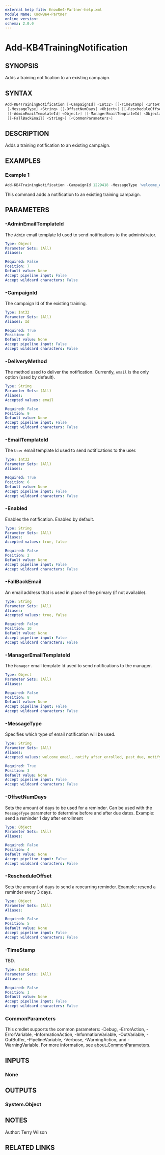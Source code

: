 ```yaml
---
external help file: KnowBe4-Partner-help.xml
Module Name: KnowBe4-Partner
online version:
schema: 2.0.0
---
```


# Add-KB4TrainingNotification

## SYNOPSIS

Adds a training notification to an existing campaign.

## SYNTAX

```powershell
Add-KB4TrainingNotification [-CampaignId] <Int32> [[-TimeStamp] <Int64>] [[-Enabled] <String>]
 [-MessageType] <String> [[-OffsetNumDays] <Object>] [[-RescheduleOffset] <Object>] [-EmailTemplateId] <Int32>
 [[-AdminEmailTemplateId] <Object>] [[-ManagerEmailTemplateId] <Object>] [[-DeliveryMethod] <String>]
 [[-FallBackEmail] <String>] [<CommonParameters>]
```

## DESCRIPTION

Adds a training notification to an existing campaign.

## EXAMPLES

### Example 1

```powershell
Add-KB4TrainingNotification -CampaignId 1229418 -MessageType 'welcome_email' -EmailTemplateId 248835
```

This command adds a notification to an existing training campaign.

## PARAMETERS

### -AdminEmailTemplateId

The `Admin` email template Id used to send notifications to the administrator.

```yaml
Type: Object
Parameter Sets: (All)
Aliases:

Required: False
Position: 7
Default value: None
Accept pipeline input: False
Accept wildcard characters: False
```

### -CampaignId

The campaign Id of the existing training.

```yaml
Type: Int32
Parameter Sets: (All)
Aliases: Id

Required: True
Position: 0
Default value: None
Accept pipeline input: False
Accept wildcard characters: False
```

### -DeliveryMethod

The method used to deliver the notification. Currently, `email` is the only option (used by default).

```yaml
Type: String
Parameter Sets: (All)
Aliases:
Accepted values: email

Required: False
Position: 9
Default value: None
Accept pipeline input: False
Accept wildcard characters: False
```

### -EmailTemplateId

The `User` email template Id used to send notifications to the user.

```yaml
Type: Int32
Parameter Sets: (All)
Aliases:

Required: True
Position: 6
Default value: None
Accept pipeline input: False
Accept wildcard characters: False
```

### -Enabled

Enables the notification. Enabled by default.

```yaml
Type: String
Parameter Sets: (All)
Aliases:
Accepted values: true, false

Required: False
Position: 2
Default value: None
Accept pipeline input: False
Accept wildcard characters: False
```

### -FallBackEmail

An email address that is used in place of the primary (if not available).

```yaml
Type: String
Parameter Sets: (All)
Aliases:
Accepted values: true, false

Required: False
Position: 10
Default value: None
Accept pipeline input: False
Accept wildcard characters: False
```

### -ManagerEmailTemplateId

The `Manager` email template Id used to send notifications to the manager.

```yaml
Type: Object
Parameter Sets: (All)
Aliases:

Required: False
Position: 8
Default value: None
Accept pipeline input: False
Accept wildcard characters: False
```

### -MessageType

Specifies which type of email notification will be used.

```yaml
Type: String
Parameter Sets: (All)
Aliases:
Accepted values: welcome_email, notify_after_enrolled, past_due, notify_before_due, notify_on_completion

Required: True
Position: 3
Default value: None
Accept pipeline input: False
Accept wildcard characters: False
```

### -OffsetNumDays

Sets the amount of days to be used for a reminder. Can be used with the `MessageType` parameter to determine before and after due dates.
Example: send a reminder 1 day after enrollment

```yaml
Type: Object
Parameter Sets: (All)
Aliases:

Required: False
Position: 4
Default value: None
Accept pipeline input: False
Accept wildcard characters: False
```

### -RescheduleOffset

Sets the amount of days to send a reocurring reminder.
Example: resend a reminder every 3 days.

```yaml
Type: Object
Parameter Sets: (All)
Aliases:

Required: False
Position: 5
Default value: None
Accept pipeline input: False
Accept wildcard characters: False
```

### -TimeStamp

TBD.

```yaml
Type: Int64
Parameter Sets: (All)
Aliases:

Required: False
Position: 1
Default value: None
Accept pipeline input: False
Accept wildcard characters: False
```

### CommonParameters

This cmdlet supports the common parameters: -Debug, -ErrorAction, -ErrorVariable, -InformationAction, -InformationVariable, -OutVariable, -OutBuffer, -PipelineVariable, -Verbose, -WarningAction, and -WarningVariable. For more information, see [about_CommonParameters](http://go.microsoft.com/fwlink/?LinkID=113216).

## INPUTS

### None

## OUTPUTS

### System.Object

## NOTES

Author: Terry Wilson

## RELATED LINKS
